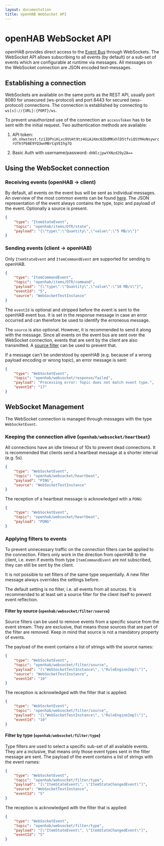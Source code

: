 ```yaml
---
layout: documentation
title: openHAB WebSocket API
---
```


# openHAB WebSocket API

openHAB provides direct access to the [Event Bus](../developer/utils/events.html) through WebSockets.
The WebSocket API allows subscribing to all events (by default) or a sub-set of events which are configurable at runtime via messages.
All messages on the WebSocket connection are JSON encoded text-messages.

## Establishing a connection

WebSockets are available on the same ports as the REST API, usually port 8080 for unsecured (ws-protocol) and port 8443 for secured (wss-protocol) connections.
The connection is established by connecting to  `ws[s]://{URL}:{PORT}/ws`.

To prevent unauthorized use of the connection an `accessToken` has to be sent with the initial request.
Two authentication methods are available:

1. API token: `oh.ohwstest.tz1IDPniKLxc0VU4t9tz4GiAiKmc0ZDdMKxhlD5tfviQStM4oNsywrcrUTktPbBE9YQ3wnMBrCqVEIhg7Q`

1. Basic Auth with username/password: `dXNlcjpwYXNzd29yZA==`

## Using the WebSocket connection

### Receiving events (openHAB -> client)

By default, all events on the event bus will be sent as individual messages.
An overview of the most common events can be found [here](../developer/utils/events.html#the-core-events).
The JSON representation of the event always contains the type, topic and payload of the event.
Optionally a source is present.

```json
{
    "type": "ItemStateEvent",
    "topic": "openhab/items/DTR/state",
    "payload": "{\"type\":\"Quantity\",\"value\":\"5 MB/s\"}"
}
```

### Sending events (client -> openHAB)

Only `ItemStateEvent` and `ItemCommandEvent` are supported for sending to openHAB.

```json
{
    "type": "ItemCommandEvent",
    "topic": "openhab/items/DTR/command",
    "payload": "{\"type\":\"Quantity\",\"value\":\"10 MB/s\"}",
    "eventId": "5",
    "source": "WebSocketTestInstance"
}
```

The `eventId` is optional and stripped before the event is sent to the openHAB event bus.
It is set in the response message in case an error occurred and can therefore be used to identify the erroneous message.

The `source` is also optional.
However, it is recommended to send it along with the message.
Since all events on the event bus are sent over the WebSocket connection, events that are sent by the client are also transmitted.
A [source filter](#filter-by-source-filter-source) can be used to prevent that.

If a message can't be understood by openHAB (e.g. because of a wrong payload encoding or wrong topic), an error message is sent:

```json
{
    "type": "WebSocketEvent",
    "topic": "openhab/websocket/response/failed",
    "payload": "Processing error: Topic does not match event type.",
    "eventId": "17"
}
```

## WebSocket Management

The WebSocket connection is managed through messages with the type `WebSocketEvent`.

### Keeping the connection alive (`openhab/websocket/heartbeat`)

All connections have an idle timeout of 10s to prevent dead connections.
It is recommended that clients send a heartbeat message at a shorter interval (e.g. 5s).

```json
{
    "type": "WebSocketEvent",
    "topic": "openhab/websocket/heartbeat",
    "payload": "PING",
    "source": "WebSocketTestInstance"
}
```

The reception of a heartbeat message is acknowledged with a `PONG`:

```json
{
    "type": "WebSocketEvent",
    "topic": "openhab/websocket/heartbeat",
    "payload": "PONG"
}
```

### Applying filters to events

To prevent unnecessary traffic on the connection filters can be applied to the connection.
Filters only work in the direction from openHAB to the client, i.e. even if events from type `ItemCommandEvent` are not subscribed, they can still be sent by the client.

It is not possible to set filters of the same type sequentially.
A new filter message always overrides the settings before.

The default setting is no filter, i.e. all events from all sources.
It is recommended to at least set a source filter for the client itself to prevent event reflection.

#### Filter by source (`openhab/websocket/filter/source`)

Source filters can be used to remove events from a specific source from the event stream.
They are exclusive, that means those sources that are part of the filter are removed.
Keep in mind that source is not a mandatory property of events.

The payload of the event contains a list of strings with the source names:

```json
{
    "type": "WebSocketEvent",
    "topic": "openhab/websocket/filter/source",
    "payload": "[\"WebSocketTestInstance\", \"RuleEngineImpl\"]",
    "source": "WebSocketTestInstance",
    "eventId": "10"
}
```

The reception is acknowledged with the filter that is applied:

```json
{
    "type": "WebSocketEvent",
    "topic": "openhab/websocket/filter/source",
    "payload": "[\"WebSocketTestInstance\", \"RuleEngineImpl\"]",
    "eventId": "10"
}
```

#### Filter by type (`openhab/websocket/filter/type`)

Type filters are used to select a specific sub-set of all available events.
They are a inclusive, that means only those event types sent in the filter message are sent.
The payload of the event contains a list of strings with the event names:

```json
{
    "type": "WebSocketEvent",
    "topic": "openhab/websocket/filter/type",
    "payload": "[\"ItemStateEvent\", \"ItemStateChangedEvent\"]",
    "source": "WebSocketTestInstance",
    "eventId": "5"
}
```

The reception is acknowledged with the filter that is applied:

```json
{
    "type": "WebSocketEvent",
    "topic": "openhab/websocket/filter/type",
    "payload": "[\"ItemStateEvent\", \"ItemStateChangedEvent\"]",
    "eventId": "5"
}
```
